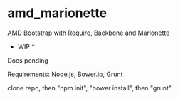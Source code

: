 amd_marionette
==============

AMD Bootstrap with Require, Backbone and Marionette

* WIP *

Docs pending

Requirements:
Node.js, Bower.io, Grunt

clone repo, then "npm init", "bower install", then "grunt"

